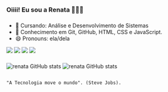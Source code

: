 ### Oiiii! Eu sou a Renata 👋👋😜
###
- 🌱 Cursando: Análise e Desenvolvimento de Sistemas
- 🌱 Conhecimento em Git, GitHub, HTML, CSS e JavaScript.
- 😄 Pronouns: ela/dela

<a href="https://linkedin.com/in/rsqxda2"><img src="https://img.shields.io/badge/LinkedIn-0077B5?style=for-the-badge&logo=linkedin&logoColor=white"/></a>
<a href="https://github.com/rsqxda"><img src="https://img.shields.io/badge/GitHub-100000?style=for-the-badge&logo=github&logoColor=white"/></a>
<a href="https://twitter.com/rsqxdace"><img src="https://img.shields.io/badge/Twitter-1DA1F2?style=for-the-badge&logo=twitter&logoColor=white"/></a>
<a href="mailto:rsqxda86ti@gmail.com"><img src="https://img.shields.io/badge/Gmail-D14836?style=for-the-badge&logo=gmail&logoColor=white" target="_blank"></a>
###
![renata GitHub stats](https://github-readme-stats.vercel.app/api?username=rsqxda&theme=blue-green)
![renata GitHub stats](https://github-readme-stats.vercel.app/api/top-langs/?username=rsqxda&theme=blue-green)



                                                                                                                                          
                                                                                                                                          
                                                                                 "A Tecnologia move o mundo". (Steve Jobs).


